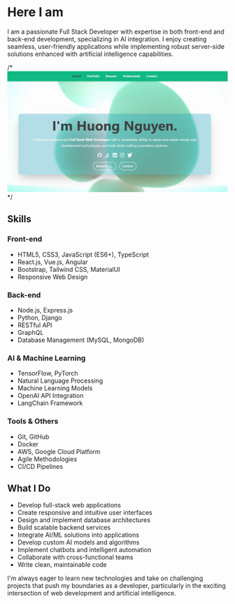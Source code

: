 # Here I am
I am a passionate Full Stack Developer with expertise in both front-end and back-end development, specializing in AI integration. I enjoy creating seamless, user-friendly applications while implementing robust server-side solutions enhanced with artificial intelligence capabilities.

/* ![Huong](resume-screenshot.jpg) */

## Skills

### Front-end
- HTML5, CSS3, JavaScript (ES6+), TypeScript
- React.js, Vue.js, Angular
- Bootstrap, Tailwind CSS, MaterialUI
- Responsive Web Design

### Back-end
- Node.js, Express.js
- Python, Django
- RESTful API
- GraphQL
- Database Management (MySQL, MongoDB)

### AI & Machine Learning
- TensorFlow, PyTorch
- Natural Language Processing
- Machine Learning Models
- OpenAI API Integration
- LangChain Framework

### Tools & Others
- Git, GitHub
- Docker
- AWS, Google Cloud Platform
- Agile Methodologies
- CI/CD Pipelines

## What I Do
- Develop full-stack web applications
- Create responsive and intuitive user interfaces
- Design and implement database architectures
- Build scalable backend services
- Integrate AI/ML solutions into applications
- Develop custom AI models and algorithms
- Implement chatbots and intelligent automation
- Collaborate with cross-functional teams
- Write clean, maintainable code

I'm always eager to learn new technologies and take on challenging projects that push my boundaries as a developer, particularly in the exciting intersection of web development and artificial intelligence.

